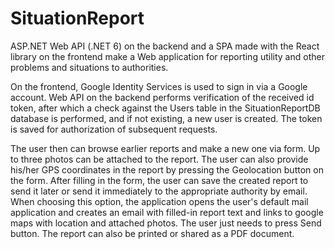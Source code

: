 # SituationReport
ASP.NET Web API (.NET 6) on the backend and a SPA made with the React library on the frontend make a Web application for reporting utility and other problems and situations to authorities.

On the frontend, Google Identity Services is used to sign in via a Google account. Web API on the backend performs verification of the received id token, after which a check against the Users table in the SituationReportDB database is performed, and if not existing, a new user is created. The token is saved for authorization of subsequent requests.

The user then can browse earlier reports and make a new one via form. Up to three photos can be attached to the report. The user can also provide his/her GPS coordinates in the report by pressing the Geolocation button on the form. After filling in the form, the user can save the created report to send it later or send it immediately to the appropriate authority by email. When choosing this option, the application opens the user's default mail application and creates an email with filled-in report text and links to google maps with location and attached photos. The user just needs to press Send button. The report can also be printed or shared as a PDF document.
